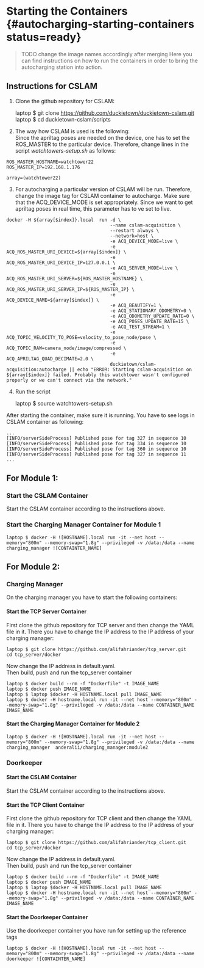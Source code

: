 # Starting the Containers {#autocharging-starting-containers status=ready}
>TODO change the image names accordingly after merging
Here you can find instructions on how to run the containers in order to bring the autocharging station into action.

## Instructions for CSLAM 
1) Clone the github repository for CSLAM:

    laptop $ git clone https://github.com/duckietown/duckietown-cslam.git  
    laptop $ cd duckietown-cslam/scripts 

2) The way how CSLAM is used is the following:  
Since the apriltag poses are needed on the device, one has to set the ROS_MASTER to the particular device. Therefore,
change lines in the script _watchtowers-setup.sh_ as follows:

```
ROS_MASTER_HOSTNAME=watchtower22  
ROS_MASTER_IP=192.168.1.176

array=(watchtower22)
```  
3) For autocharging a particular version of CSLAM will be run. Therefore, change the image tag for CSLAM container to autocharge. Make sure that the ACQ_DEVICE_MODE is set appropriately. Since we want to get apriltag poses in real time, this parameter has to ve set to live.


```
docker -H ${array[$index]}.local  run -d \
                                      --name cslam-acquisition \
                                      --restart always \
                                      --network=host \
                                      -e ACQ_DEVICE_MODE=live \
                                      -e ACQ_ROS_MASTER_URI_DEVICE=${array[$index]} \
                                      -e ACQ_ROS_MASTER_URI_DEVICE_IP=127.0.0.1 \
                                      -e ACQ_SERVER_MODE=live \
                                      -e ACQ_ROS_MASTER_URI_SERVER=${ROS_MASTER_HOSTNAME} \
                                      -e ACQ_ROS_MASTER_URI_SERVER_IP=${ROS_MASTER_IP} \
                                      -e ACQ_DEVICE_NAME=${array[$index]} \
                                      -e ACQ_BEAUTIFY=1 \
                                      -e ACQ_STATIONARY_ODOMETRY=0 \
                                      -e ACQ_ODOMETRY_UPDATE_RATE=0 \
                                      -e ACQ_POSES_UPDATE_RATE=15 \
                                      -e ACQ_TEST_STREAM=1 \
                                      -e ACQ_TOPIC_VELOCITY_TO_POSE=velocity_to_pose_node/pose \
                                      -e ACQ_TOPIC_RAW=camera_node/image/compressed \
                                      -e ACQ_APRILTAG_QUAD_DECIMATE=2.0 \
                                      duckietown/cslam-acquisition:autocharge || echo "ERROR: Starting cslam-acquisition on ${array[$index]} failed. Probably this watchtower wasn't configured properly or we can't connect via the network."
```

4) Run the script 

    laptop $ source watchtowers-setup.sh 
  
After starting the container, make sure it is running. You have to see logs in CSLAM container as following:

```
...
[INFO/serverSideProcess] Published pose for tag 327 in sequence 10
[INFO/serverSideProcess] Published pose for tag 334 in sequence 10
[INFO/serverSideProcess] Published pose for tag 360 in sequence 10
[INFO/serverSideProcess] Published pose for tag 327 in sequence 11
...

```


## For Module 1:

### Start the CSLAM Container
Start the CSLAM container according to the instructions above.

### Start the Charging Manager Container for Module 1

    laptop $ docker -H ![HOSTNAME].local run -it --net host --memory="800m" --memory-swap="1.8g" --privileged -v /data:/data --name charging_manager ![CONTAINTER_NAME] 

## For Module 2:

### Charging Manager  
On the charging manager you have to start the following containers: 

#### Start the TCP Server Container 

First clone the github repository for TCP server and then change the YAML file in it. There you have to change the IP address to the IP address of your charging manager:

    laptop $ git clone https://github.com/alifahriander/tcp_server.git
    cd tcp_server/docker 

Now change the IP address in default.yaml.  
Then build, push and run the tcp_server container 

    laptop $ docker build --rm -f "Dockerfile" -t IMAGE_NAME  
    laptop $ docker push IMAGE_NAME  
    laptop $ laptop $docker -H HOSTNAME.local pull IMAGE_NAME  
    laptop $ docker -H hostname.local run -it --net host --memory="800m" --memory-swap="1.8g" --privileged -v /data:/data --name CONTAINER_NAME IMAGE_NAME


#### Start the Charging Manager Container for Module 2

    laptop $ docker -H ![HOSTNAME].local run -it --net host --memory="800m" --memory-swap="1.8g" --privileged -v /data:/data --name charging_manager  anderalii/charging_manager:module2

### Doorkeeper 

#### Start the CSLAM Container  
Start the CSLAM container according to the instructions above.

#### Start the TCP Client Container 

First clone the github repository for TCP client and then change the YAML file in it. There you have to change the IP address to the IP address of your charging manager:

    laptop $ git clone https://github.com/alifahriander/tcp_client.git
    cd tcp_server/docker 

Now change the IP address in default.yaml.  
Then build, push and run the tcp_server container 

    laptop $ docker build --rm -f "Dockerfile" -t IMAGE_NAME  
    laptop $ docker push IMAGE_NAME  
    laptop $ laptop $docker -H HOSTNAME.local pull IMAGE_NAME  
    laptop $ docker -H hostname.local run -it --net host --memory="800m" --memory-swap="1.8g" --privileged -v /data:/data --name CONTAINER_NAME IMAGE_NAME  


#### Start the Doorkeeper Container  
Use the doorkeeper container you have run for setting up the reference tags 

    laptop $ docker -H ![HOSTNAME].local run -it --net host --memory="800m" --memory-swap="1.8g" --privileged -v /data:/data --name doorkeeper ![CONTAINTER_NAME] 
